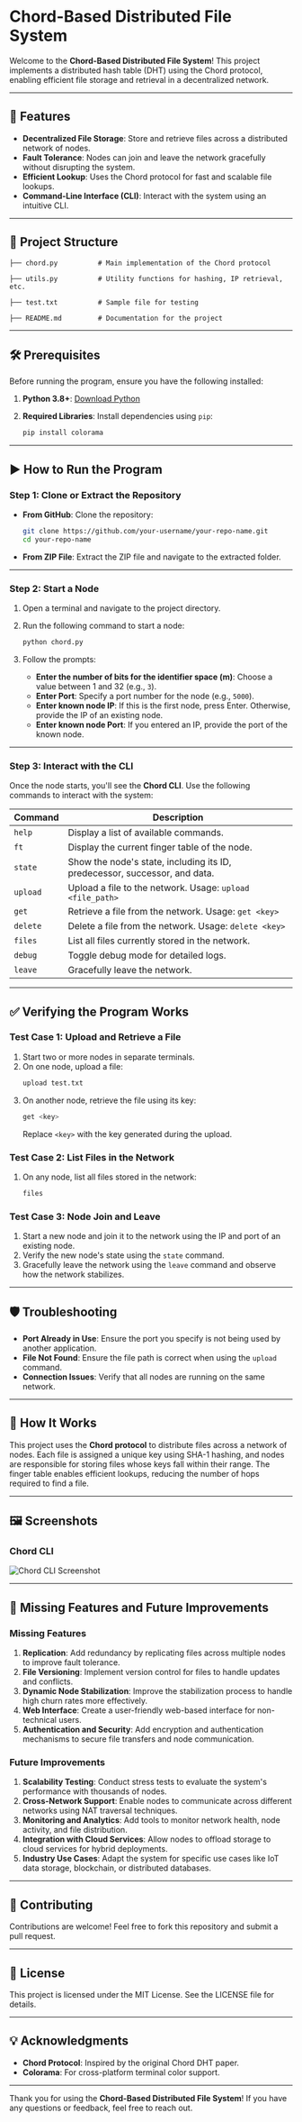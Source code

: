# Chord-Based Distributed File System

Welcome to the **Chord-Based Distributed File System**! This project implements a distributed hash table (DHT) using the Chord protocol, enabling efficient file storage and retrieval in a decentralized network.

---

## 🚀 Features

- **Decentralized File Storage**: Store and retrieve files across a distributed network of nodes.
- **Fault Tolerance**: Nodes can join and leave the network gracefully without disrupting the system.
- **Efficient Lookup**: Uses the Chord protocol for fast and scalable file lookups.
- **Command-Line Interface (CLI)**: Interact with the system using an intuitive CLI.

---

## 📂 Project Structure

```
├── chord.py          # Main implementation of the Chord protocol

├── utils.py          # Utility functions for hashing, IP retrieval, etc.

├── test.txt          # Sample file for testing

├── README.md         # Documentation for the project
```

---

## 🛠️ Prerequisites

Before running the program, ensure you have the following installed:

1. **Python 3.8+**: [Download Python](https://www.python.org/downloads/)
2. **Required Libraries**: Install dependencies using `pip`:
   
   ```bash
   pip install colorama
   ```

---

## ▶️ How to Run the Program

### Step 1: Clone or Extract the Repository

- **From GitHub**: Clone the repository:
  
  ```bash
  git clone https://github.com/your-username/your-repo-name.git
  cd your-repo-name
  ```
- **From ZIP File**: Extract the ZIP file and navigate to the extracted folder.

---

### Step 2: Start a Node

1. Open a terminal and navigate to the project directory.
2. Run the following command to start a node:
   
   ```bash
   python chord.py
   ```
3. Follow the prompts:
   - **Enter the number of bits for the identifier space (m)**: Choose a value between 1 and 32 (e.g., `3`).
   - **Enter Port**: Specify a port number for the node (e.g., `5000`).
   - **Enter known node IP**: If this is the first node, press Enter. Otherwise, provide the IP of an existing node.
   - **Enter known node Port**: If you entered an IP, provide the port of the known node.

---

### Step 3: Interact with the CLI

Once the node starts, you'll see the **Chord CLI**. Use the following commands to interact with the system:

| Command       | Description                                                                 |
|---------------|-----------------------------------------------------------------------------|
| `help`        | Display a list of available commands.                                      |
| `ft`          | Display the current finger table of the node.                              |
| `state`       | Show the node's state, including its ID, predecessor, successor, and data. |
| `upload`      | Upload a file to the network. Usage: `upload <file_path>`                  |
| `get`         | Retrieve a file from the network. Usage: `get <key>`                      |
| `delete`      | Delete a file from the network. Usage: `delete <key>`                     |
| `files`       | List all files currently stored in the network.                           |
| `debug`       | Toggle debug mode for detailed logs.                                       |
| `leave`       | Gracefully leave the network.                                              |

---

## ✅ Verifying the Program Works

### Test Case 1: Upload and Retrieve a File

1. Start two or more nodes in separate terminals.
2. On one node, upload a file:
   ```bash
   upload test.txt
   ```
3. On another node, retrieve the file using its key:
   ```bash
   get <key>
   ```
   Replace `<key>` with the key generated during the upload.

### Test Case 2: List Files in the Network

1. On any node, list all files stored in the network:
   ```bash
   files
   ```

### Test Case 3: Node Join and Leave

1. Start a new node and join it to the network using the IP and port of an existing node.
2. Verify the new node's state using the `state` command.
3. Gracefully leave the network using the `leave` command and observe how the network stabilizes.

---

## 🛡️ Troubleshooting

- **Port Already in Use**: Ensure the port you specify is not being used by another application.
- **File Not Found**: Ensure the file path is correct when using the `upload` command.
- **Connection Issues**: Verify that all nodes are running on the same network.

---

## 📖 How It Works

This project uses the **Chord protocol** to distribute files across a network of nodes. Each file is assigned a unique key using SHA-1 hashing, and nodes are responsible for storing files whose keys fall within their range. The finger table enables efficient lookups, reducing the number of hops required to find a file.

---

## 🖼️ Screenshots

### Chord CLI
![Chord CLI Screenshot](https://via.placeholder.com/800x400?text=Chord+CLI+Screenshot)

---

## 🚧 Missing Features and Future Improvements

### Missing Features
1. **Replication**: Add redundancy by replicating files across multiple nodes to improve fault tolerance.
2. **File Versioning**: Implement version control for files to handle updates and conflicts.
3. **Dynamic Node Stabilization**: Improve the stabilization process to handle high churn rates more effectively.
4. **Web Interface**: Create a user-friendly web-based interface for non-technical users.
5. **Authentication and Security**: Add encryption and authentication mechanisms to secure file transfers and node communication.

### Future Improvements
1. **Scalability Testing**: Conduct stress tests to evaluate the system's performance with thousands of nodes.
2. **Cross-Network Support**: Enable nodes to communicate across different networks using NAT traversal techniques.
3. **Monitoring and Analytics**: Add tools to monitor network health, node activity, and file distribution.
4. **Integration with Cloud Services**: Allow nodes to offload storage to cloud services for hybrid deployments.
5. **Industry Use Cases**: Adapt the system for specific use cases like IoT data storage, blockchain, or distributed databases.

---

## 🤝 Contributing

Contributions are welcome! Feel free to fork this repository and submit a pull request.

---

## 📜 License

This project is licensed under the MIT License. See the LICENSE file for details.

---

## 💡 Acknowledgments

- **Chord Protocol**: Inspired by the original Chord DHT paper.
- **Colorama**: For cross-platform terminal color support.

---

Thank you for using the **Chord-Based Distributed File System**! If you have any questions or feedback, feel free to reach out.
